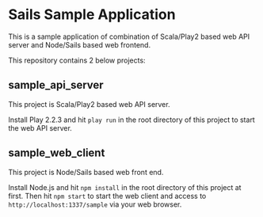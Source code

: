 Sails Sample Application
============

This is a sample application of combination of Scala/Play2 based web API server and Node/Sails based web frontend.

This repository contains 2 below projects:

## sample_api_server

This project is Scala/Play2 based web API server.

Install Play 2.2.3 and hit `play run` in the root directory of this project to start the web API server.

## sample_web_client

This project is Node/Sails based web front end.

Install Node.js and hit `npm install` in the root directory of this project at first. Then hit `npm start` to start the web client and access to `http://localhost:1337/sample` via your web browser.

